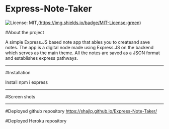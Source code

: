 # Express-Note-Taker

![License: MIT](https://img.shields.io/badge/License-MIT-yellow.svg),(https://img.shields.io/badge/MIT-License-green)

#About the project

A simple Express.JS based note app that ables you to createand save notes.
The app is a digital node made using Express.JS on the backend which serves as the main theme.  All the notes are saved as a JSON format and establishes express pathways.

____________________________________________________________________________________________

#Installation

Install npm i express
____________________________________________________________________________________________

#Screen shots



____________________________________________________________________________________________

#Deployed github repository
https://shajlp.github.io/Express-Note-Taker/

#Deployed Heroku repository


